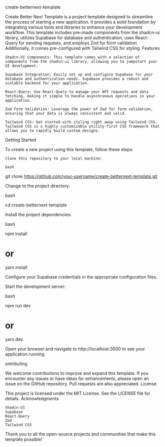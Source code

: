 create-betternext-template

Create Better Next Template is a project template designed to streamline the process of starting a new application. It provides a solid foundation by integrating various tools and libraries to enhance your development workflow. This template includes pre-made components from the shadcn-ui library, utilizes Supabase for database and authentication, uses React-Query for sending requests, and employs Zod for form validation. Additionally, it comes pre-configured with Tailwind CSS for styling.
Features

    Shadcn-UI Components: This template comes with a selection of components from the shadcn-ui library, allowing you to jumpstart your UI development.

    Supabase Integration: Easily set up and configure Supabase for your database and authentication needs. Supabase provides a robust and scalable backend for your application.

    React-Query: Use React-Query to manage your API requests and data fetching, making it simple to handle asynchronous operations in your application.

    Zod Form Validation: Leverage the power of Zod for form validation, ensuring that your data is always consistent and valid.

    Tailwind CSS: Get started with styling right away using Tailwind CSS. Tailwind CSS is a highly customizable utility-first CSS framework that allows you to rapidly build custom designs.

Getting Started

To create a new project using this template, follow these steps:

    Clone this repository to your local machine:

    bash

git clone https://github.com/your-username/create-betternext-template.git

Change to the project directory:

bash

cd create-betternext-template

Install the project dependencies:

bash

npm install
# or
yarn install

Configure your Supabase credentials in the appropriate configuration files.

Start the development server:

bash

npm run dev
# or
yarn dev

Open your browser and navigate to http://localhost:3000 to see your application running.

ontributing

We welcome contributions to improve and expand this template. If you encounter any issues or have ideas for enhancements, please open an issue on the GitHub repository. Pull requests are also appreciated.
License

This project is licensed under the MIT License. See the LICENSE file for details.
Acknowledgments

    Shadcn-UI
    Supabase
    React-Query
    Zod
    Tailwind CSS

Thank you to all the open-source projects and communities that make this template possible!
